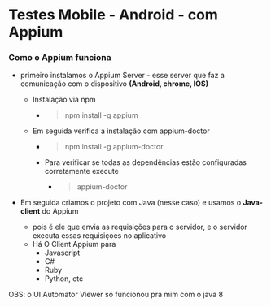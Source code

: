 # Testes Mobile - Android - com Appium
### Como o Appium funciona
* primeiro instalamos o Appium Server - esse server que faz a comunicação com o dispositivo **(Android, chrome, IOS)**
  * Instalação via npm
    * > npm install -g appium
  * Em seguida verifica a instalação com appium-doctor
    * > npm install -g appium-doctor
    * Para verificar se todas as dependências estão configuradas corretamente execute 
      * > appium-doctor
  
* Em seguida criamos o projeto com Java (nesse caso) e usamos o **Java-client** do Appium
  * pois é ele que envia as requisições para o servidor, e o servidor executa essas requisiçoes no aplicativo
  * Há O Client Appium para
    * Javascript
    * C#
    * Ruby
    * Python, etc
    
OBS: o UI Automator Viewer só funcionou pra mim com o java 8